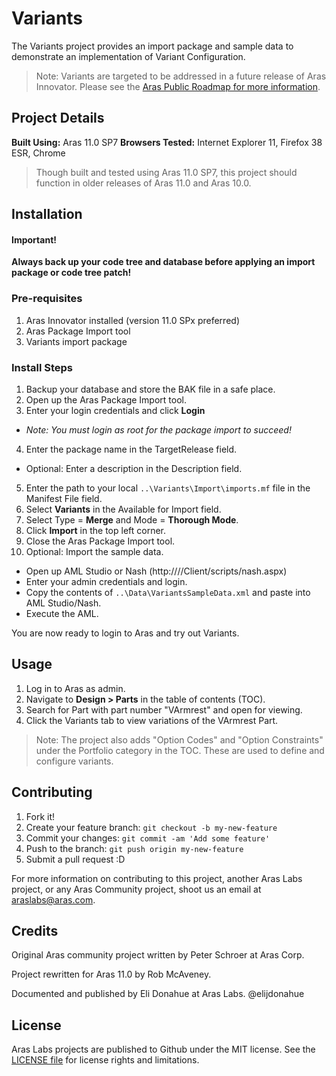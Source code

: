 # Variants

The Variants project provides an import package and sample data to demonstrate an implementation of Variant Configuration.

> Note: Variants are targeted to be addressed in a future release of Aras Innovator. Please see the [Aras Public Roadmap for more information](http://www.aras.com/plm-roadmap/?keyword=IR-033578).

## Project Details

**Built Using:** Aras 11.0 SP7
**Browsers Tested:** Internet Explorer 11, Firefox 38 ESR, Chrome

> Though built and tested using Aras 11.0 SP7, this project should function in older releases of Aras 11.0 and Aras 10.0.

## Installation

#### Important!
**Always back up your code tree and database before applying an import package or code tree patch!**

### Pre-requisites

1. Aras Innovator installed (version 11.0 SPx preferred)
2. Aras Package Import tool
3. Variants import package

### Install Steps

1. Backup your database and store the BAK file in a safe place.
2. Open up the Aras Package Import tool.
3. Enter your login credentials and click **Login**
  * _Note: You must login as root for the package import to succeed!_
4. Enter the package name in the TargetRelease field.
  * Optional: Enter a description in the Description field.
5. Enter the path to your local `..\Variants\Import\imports.mf` file in the Manifest File field.
6. Select **Variants** in the Available for Import field.
7. Select Type = **Merge** and Mode = **Thorough Mode**.
8. Click **Import** in the top left corner.
9. Close the Aras Package Import tool.
10. Optional: Import the sample data.
  * Open up AML Studio or Nash (http://<server name>/<web alias>/Client/scripts/nash.aspx)
  * Enter your admin credentials and login.
  * Copy the contents of `..\Data\VariantsSampleData.xml` and paste into AML Studio/Nash.
  * Execute the AML.

You are now ready to login to Aras and try out Variants.

## Usage

1. Log in to Aras as admin.
2. Navigate to **Design > Parts** in the table of contents (TOC).
3. Search for Part with part number "VArmrest" and open for viewing.
4. Click the Variants tab to view variations of the VArmrest Part.

> Note: The project also adds "Option Codes" and "Option Constraints" under the Portfolio category in the TOC. These are used to define and configure variants.

## Contributing

1. Fork it!
2. Create your feature branch: `git checkout -b my-new-feature`
3. Commit your changes: `git commit -am 'Add some feature'`
4. Push to the branch: `git push origin my-new-feature`
5. Submit a pull request :D

For more information on contributing to this project, another Aras Labs project, or any Aras Community project, shoot us an email at araslabs@aras.com.

## Credits

Original Aras community project written by Peter Schroer at Aras Corp.

Project rewritten for Aras 11.0 by Rob McAveney.

Documented and published by Eli Donahue at Aras Labs. @elijdonahue

## License

Aras Labs projects are published to Github under the MIT license. See the [LICENSE file](./LICENSE.md) for license rights and limitations.
